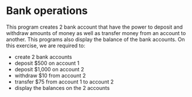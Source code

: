# Bank operations

This program creates 2 bank account that have the power to deposit and withdraw amounts of money as well as transfer money from an account to another. This programs also display the balance of the bank accounts.
On this exercise, we are required to:
  - create 2 bank accounts
  - deposit $500 on account 1
  - deposit $1,000 on account 2
  - withdraw $10 from account 2
  - transfer $75 from account 1 to account 2
  - display the balances on the 2 accounts
